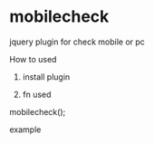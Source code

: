 mobilecheck
===========

jquery plugin for check mobile or pc


How to used

1. install plugin
  <script src='jquery.mobilecheck.min.js'></script>
  
2. fn used

  mobilecheck();
 
example
  <script>
  
  var hello = mobilecheck() ? 'hello this is pc' : 'hello this is mobile';
  
  alert(hello);
  </script>
